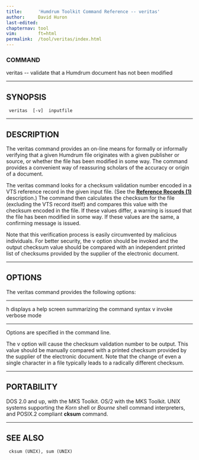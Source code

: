 ```yaml
---
title:		'Humdrum Toolkit Command Reference -- veritas'
author:		David Huron
last-edited:
chapternav:	tool
vim:		ft=html
permalink:	/tool/veritas/index.html
---
```


### COMMAND

<span class="tool">veritas</span> -- validate that a Humdrum document has not been modified

------------------------------------------------------------------------

## SYNOPSIS ##

` veritas  [-v]  inputfile`

------------------------------------------------------------------------

## DESCRIPTION ##

The <span class="tool">veritas</span> command provides an on-line means for formally or
informally verifying that a given Humdrum file originates with a given
publisher or source, or whether the file has been modified in some way.
The command provides a convenient way of reassuring scholars of the
accuracy or origin of a document.

The <span class="tool">veritas</span> command looks for a checksum validation number encoded
in a VTS reference record in the given input file. (See the [**Reference
Records (1)**](../guide.append1.html) description.) The command then
calculates the checksum for the file (excluding the VTS record itself)
and compares this value with the checksum encoded in the file. If these
values differ, a warning is issued that the file has been modified in
some way. If these values are the same, a confirming message is issued.

Note that this verification process is easily circumvented by malicious
individuals. For better security, the <span class="option">v</span> option should be invoked
and the output checksum value should be compared with an independent
printed list of checksums provided by the supplier of the electronic
document.

------------------------------------------------------------------------

## OPTIONS ##

The <span class="tool">veritas</span> command provides the following options:

-------- -------------------------------------------------------
<span class="option">h</span>   displays a help screen summarizing the command syntax
<span class="option">v</span>   invoke verbose mode
-------- -------------------------------------------------------

Options are specified in the command line.

The <span class="option">v</span> option will cause the checksum validation number to be
output. This value should be manually compared with a printed checksum
provided by the supplier of the electronic document. Note that the
change of even a single character in a file typically leads to a
radically different checksum.

------------------------------------------------------------------------

## PORTABILITY ##

DOS 2.0 and up, with the MKS Toolkit. OS/2 with the MKS Toolkit. UNIX
systems supporting the *Korn* shell or *Bourne* shell command
interpreters, and POSIX.2 compliant **cksum** command.

------------------------------------------------------------------------

## SEE ALSO ##

` cksum (UNIX), sum (UNIX)`



